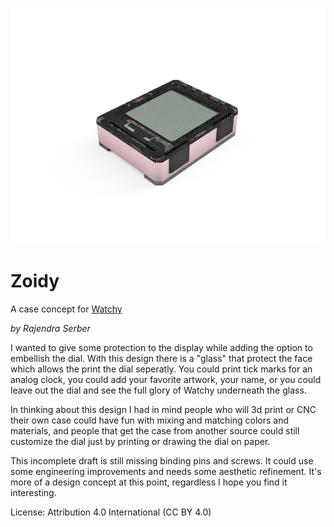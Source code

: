 ![Zoidy Render](Zoidy_2021-Mar-17_01-36-44PM-000_CustomizedView14703990948.png)

# Zoidy
A case concept for [Watchy](https://www.crowdsupply.com/sqfmi/watchy)

*by Rajendra Serber*

I wanted to give some protection to the display while adding the option to embellish the dial. With this design there is a "glass" that protect the face which allows the print the dial seperatly. You could print tick marks for an analog clock, you could add your favorite artwork, your name, or you could leave out the dial and see the full glory of Watchy underneath the glass.

In thinking about this design I had in mind people who will 3d print or CNC their own case could have fun with mixing and matching colors and materials, and people that get the case from another source could still customize the dial just by printing or drawing the dial on paper.

This incomplete draft is still missing binding pins and screws. It could use some engineering improvements and needs some aesthetic refinement. It's more of a design concept at this point, regardless I hope you find it interesting.

License: Attribution 4.0 International (CC BY 4.0)
